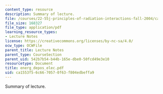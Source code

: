 ```yaml
---
content_type: resource
description: Summary of lecture.
file: /courses/22-55j-principles-of-radiation-interactions-fall-2004/ca1553f56c6670570f63f804edbeffa9_energ_depos_elec.pdf
file_size: 168327
file_type: application/pdf
learning_resource_types:
- Lecture Notes
license: https://creativecommons.org/licenses/by-nc-sa/4.0/
ocw_type: OCWFile
parent_title: Lecture Notes
parent_type: CourseSection
parent_uid: 542b7b54-b44b-165e-dbe0-50fcd49e3e10
resourcetype: Document
title: energ_depos_elec.pdf
uid: ca1553f5-6c66-7057-0f63-f804edbeffa9
---
```

Summary of lecture.